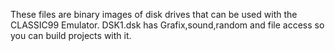 These files are binary images of disk drives that can be used with the CLASSIC99 Emulator.
DSK1.dsk has Grafix,sound,random and file access so you can build projects with it.